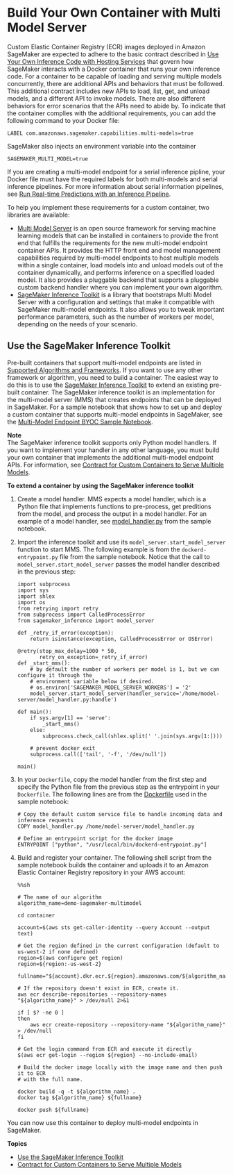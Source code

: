 # Build Your Own Container with Multi Model Server<a name="build-multi-model-build-container"></a>

Custom Elastic Container Registry \(ECR\) images deployed in Amazon SageMaker are expected to adhere to the basic contract described in [Use Your Own Inference Code with Hosting Services](your-algorithms-inference-code.md) that govern how SageMaker interacts with a Docker container that runs your own inference code\. For a container to be capable of loading and serving multiple models concurrently, there are additional APIs and behaviors that must be followed\. This additional contract includes new APIs to load, list, get, and unload models, and a different API to invoke models\. There are also different behaviors for error scenarios that the APIs need to abide by\. To indicate that the container complies with the additional requirements, you can add the following command to your Docker file:

```
LABEL com.amazonaws.sagemaker.capabilities.multi-models=true
```

SageMaker also injects an environment variable into the container

```
SAGEMAKER_MULTI_MODEL=true
```

If you are creating a multi\-model endpoint for a serial inference pipline, your Docker file must have the required labels for both multi\-models and serial inference pipelines\. For more information about serial information pipelines, see [Run Real\-time Predictions with an Inference Pipeline](inference-pipeline-real-time.md)\.

To help you implement these requirements for a custom container, two libraries are available:
+ [Multi Model Server](https://github.com/awslabs/multi-model-server) is an open source framework for serving machine learning models that can be installed in containers to provide the front end that fulfills the requirements for the new multi\-model endpoint container APIs\. It provides the HTTP front end and model management capabilities required by multi\-model endpoints to host multiple models within a single container, load models into and unload models out of the container dynamically, and performs inference on a specified loaded model\. It also provides a pluggable backend that supports a pluggable custom backend handler where you can implement your own algorithm\.
+ [SageMaker Inference Toolkit](https://github.com/aws/sagemaker-inference-toolkit) is a library that bootstraps Multi Model Server with a configuration and settings that make it compatible with SageMaker multi\-model endpoints\. It also allows you to tweak important performance parameters, such as the number of workers per model, depending on the needs of your scenario\. 

## Use the SageMaker Inference Toolkit<a name="multi-model-inference-toolkit"></a>

Pre\-built containers that support multi\-model endpoints are listed in [Supported Algorithms and Frameworks](multi-model-endpoints.md#multi-model-support)\. If you want to use any other framework or algorithm, you need to build a container\. The easiest way to do this is to use the [SageMaker Inference Toolkit](https://github.com/aws/sagemaker-inference-toolkit) to extend an existing pre\-built container\. The SageMaker inference toolkit is an implementation for the multi\-model server \(MMS\) that creates endpoints that can be deployed in SageMaker\. For a sample notebook that shows how to set up and deploy a custom container that supports multi\-model endpoints in SageMaker, see the [Multi\-Model Endpoint BYOC Sample Notebook](https://github.com/awslabs/amazon-sagemaker-examples/tree/master/advanced_functionality/multi_model_bring_your_own)\.

**Note**  
The SageMaker inference toolkit supports only Python model handlers\. If you want to implement your handler in any other language, you must build your own container that implements the additional multi\-model endpoint APIs\. For information, see [Contract for Custom Containers to Serve Multiple Models](mms-container-apis.md)\.

**To extend a container by using the SageMaker inference toolkit**

1. Create a model handler\. MMS expects a model handler, which is a Python file that implements functions to pre\-process, get preditions from the model, and process the output in a model handler\. For an example of a model handler, see [model\_handler\.py](https://github.com/awslabs/amazon-sagemaker-examples/blob/master/advanced_functionality/multi_model_bring_your_own/container/model_handler.py) from the sample notebook\.

1. Import the inference toolkit and use its `model_server.start_model_server` function to start MMS\. The following example is from the `dockerd-entrypoint.py` file from the sample notebook\. Notice that the call to `model_server.start_model_server` passes the model handler described in the previous step:

   ```
   import subprocess
   import sys
   import shlex
   import os
   from retrying import retry
   from subprocess import CalledProcessError
   from sagemaker_inference import model_server
   
   def _retry_if_error(exception):
       return isinstance(exception, CalledProcessError or OSError)
   
   @retry(stop_max_delay=1000 * 50,
          retry_on_exception=_retry_if_error)
   def _start_mms():
       # by default the number of workers per model is 1, but we can configure it through the
       # environment variable below if desired.
       # os.environ['SAGEMAKER_MODEL_SERVER_WORKERS'] = '2'
       model_server.start_model_server(handler_service='/home/model-server/model_handler.py:handle')
   
   def main():
       if sys.argv[1] == 'serve':
           _start_mms()
       else:
           subprocess.check_call(shlex.split(' '.join(sys.argv[1:])))
   
       # prevent docker exit
       subprocess.call(['tail', '-f', '/dev/null'])
       
   main()
   ```

1. In your `Dockerfile`, copy the model handler from the first step and specify the Python file from the previous step as the entrypoint in your `Dockerfile`\. The following lines are from the [Dockerfile](https://github.com/awslabs/amazon-sagemaker-examples/blob/master/advanced_functionality/multi_model_bring_your_own/container/Dockerfile) used in the sample notebook:

   ```
   # Copy the default custom service file to handle incoming data and inference requests
   COPY model_handler.py /home/model-server/model_handler.py
   
   # Define an entrypoint script for the docker image
   ENTRYPOINT ["python", "/usr/local/bin/dockerd-entrypoint.py"]
   ```

1. Build and register your container\. The following shell script from the sample notebook builds the container and uploads it to an Amazon Elastic Container Registry repository in your AWS account:

   ```
   %%sh
   
   # The name of our algorithm
   algorithm_name=demo-sagemaker-multimodel
   
   cd container
   
   account=$(aws sts get-caller-identity --query Account --output text)
   
   # Get the region defined in the current configuration (default to us-west-2 if none defined)
   region=$(aws configure get region)
   region=${region:-us-west-2}
   
   fullname="${account}.dkr.ecr.${region}.amazonaws.com/${algorithm_name}:latest"
   
   # If the repository doesn't exist in ECR, create it.
   aws ecr describe-repositories --repository-names "${algorithm_name}" > /dev/null 2>&1
   
   if [ $? -ne 0 ]
   then
       aws ecr create-repository --repository-name "${algorithm_name}" > /dev/null
   fi
   
   # Get the login command from ECR and execute it directly
   $(aws ecr get-login --region ${region} --no-include-email)
   
   # Build the docker image locally with the image name and then push it to ECR
   # with the full name.
   
   docker build -q -t ${algorithm_name} .
   docker tag ${algorithm_name} ${fullname}
   
   docker push ${fullname}
   ```

You can now use this container to deploy multi\-model endpoints in SageMaker\.

**Topics**
+ [Use the SageMaker Inference Toolkit](#multi-model-inference-toolkit)
+ [Contract for Custom Containers to Serve Multiple Models](mms-container-apis.md)